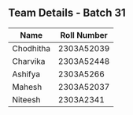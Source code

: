 ## Team Details - Batch 31

| Name      | Roll Number   |
|-----------|---------------|
| Chodhitha | 2303A52039    |
| Charvika  | 2303A52448    |
| Ashifya   | 2303A5266     |
| Mahesh    | 2303A52037    |
| Niteesh   | 2303A2341     |
